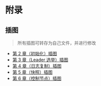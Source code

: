 附录
===

插图
---
> 所有插图可转存为自己文件，并进行修改
* [第 2 章（初始化）插图](https://www.processon.com/view/link/66516c4458a2f04e36809d9f)
* [第 3 章（Leader 选举）插图](https://www.processon.com/view/link/66516dffccd08773bc695caa)
* [第 4 章（日志复制）插图](https://www.processon.com/view/link/6651a0121c7a086ae00a6570?cid=66487db0cfe67e27899ac314)
* [第 5 章（快照）插图](https://www.processon.com/view/link/6651a052659699314dddecc3?cid=6646bf5f42522905d00dd9c0)
* [第 6 章（控制节点）插图](https://www.processon.com/view/link/6651a0a70093d90a515ccc96?cid=6646bf5f42522905d00dd9b9)

